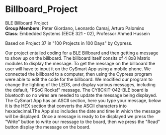 # Billboard_Project

BLE Billboard Project<br>
<b>Group Members</b>: Peter Giordano, Leonardo Camaj, Arturo Palomino<br>
<b>Class</b>: Embedded Systems (EECE 321 - 02), Professor Ahmed Hussein

Based on Project 37 in "100 Projects in 100 Days" by Cypress.

<p>Our project entailed coding for a BLE Billboard and then getting a message to show up on the billboard. The billboard itself consits of 4 8x8 Matrix modules to display the message. To get the message on the billboard the user will have to input it on the CySmart App using a mobile phone. We connected the billboard to a computer, then using the Cypress program were able to edit the code for the billboard. We modified our program to change the lighting of the LEDS, and display  various messages, including the default, "PSoC  Rocks!" message. The CY8CKIT-042-BLE board is bluetooth so no wires are needed to update the message being displayed. The CySmart App has an ASCII section, here you type your message, below it is the HEX section that converts the ASCII characters into hexadecimal.The App also includes the date and time in which the message will be displayed. Once a message is ready to be displayed we press the "Write" button to write our message to the board, then we press the "Read" button display the message on the board. </p>
